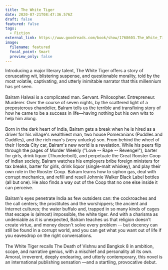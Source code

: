 ```yaml
---
title: The White Tiger
date: 2020-07-21T08:47:36.576Z
draft: false
featured: false
tags:
  - Fiction
external_link: https://www.goodreads.com/book/show/1768603.The_White_Tiger
image:
  filename: featured
  focal_point: Smart
  preview_only: false
---
```

<!--StartFragment-->

Introducing a major literary talent, The White Tiger offers a story of coruscating wit, blistering suspense, and questionable morality, told by the most volatile, captivating, and utterly inimitable narrator that this millennium has yet seen.\
\
Balram Halwai is a complicated man. Servant. Philosopher. Entrepreneur. Murderer. Over the course of seven nights, by the scattered light of a preposterous chandelier, Balram tells us the terrible and transfixing story of how he came to be a success in life—having nothing but his own wits to help him along.\
\
Born in the dark heart of India, Balram gets a break when he is hired as a driver for his village's wealthiest man, two house Pomeranians (Puddles and Cuddles), and the rich man's (very unlucky) son. From behind the wheel of their Honda City car, Balram's new world is a revelation. While his peers flip through the pages of Murder Weekly ("Love -- Rape -- Revenge!"), barter for girls, drink liquor (Thunderbolt), and perpetuate the Great Rooster Coop of Indian society, Balram watches his employers bribe foreign ministers for tax breaks, barter for girls, drink liquor (single-malt whiskey), and play their own role in the Rooster Coop. Balram learns how to siphon gas, deal with corrupt mechanics, and refill and resell Johnnie Walker Black Label bottles (all but one). He also finds a way out of the Coop that no one else inside it can perceive.\
\
Balram's eyes penetrate India as few outsiders can: the cockroaches and the call centers; the prostitutes and the worshippers; the ancient and Internet cultures; the water buffalo and, trapped in so many kinds of cages that escape is (almost) impossible, the white tiger. And with a charisma as undeniable as it is unexpected, Balram teaches us that religion doesn't create virtue, and money doesn't solve every problem -- but decency can still be found in a corrupt world, and you can get what you want out of life if you eavesdrop on the right conversations.\
\
The White Tiger recalls The Death of Vishnu and Bangkok 8 in ambition, scope, and narrative genius, with a mischief and personality all its own. Amoral, irreverent, deeply endearing, and utterly contemporary, this novel is an international publishing sensation —and a startling, provocative debut.

<!--EndFragment-->
